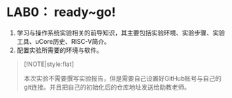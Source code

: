 # LAB0： ready~go!

1. 学习与操作系统实验相关的前导知识，其主要包括实验环境、实验步骤、实验工具、uCore历史、RISC-V简介。
2. 配置实验所需要的环境与软件。

> [!NOTE|style:flat]
>
> 本次实验不需要撰写实验报告，但是需要自己设置好GitHub账号与自己的git连接。并且把自己的初始化后的仓库地址发送给助教老师。

